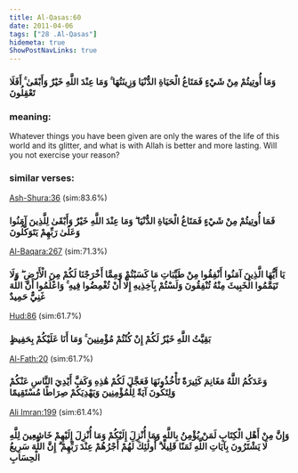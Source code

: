 ```yaml
---
title: Al-Qasas:60
date: 2011-04-06
tags: ["28 .Al-Qasas"]
hidemeta: true 
ShowPostNavLinks: true 
---
```

### وَمَا أُوتِيتُمْ مِنْ شَيْءٍ فَمَتَاعُ الْحَيَاةِ الدُّنْيَا وَزِينَتُهَا ۚ وَمَا عِنْدَ اللَّهِ خَيْرٌ وَأَبْقَىٰ ۚ أَفَلَا تَعْقِلُونَ
### meaning: 
Whatever things you have been given are only the wares of the life of this world and its glitter, and what is with Allah is better and more lasting. Will you not exercise your reason?
### similar verses: 

[Ash-Shura:36](/42/36) (sim:83.6%)

### فَمَا أُوتِيتُمْ مِنْ شَيْءٍ فَمَتَاعُ الْحَيَاةِ الدُّنْيَا ۖ وَمَا عِنْدَ اللَّهِ خَيْرٌ وَأَبْقَىٰ لِلَّذِينَ آمَنُوا وَعَلَىٰ رَبِّهِمْ يَتَوَكَّلُونَ

[Al-Baqara:267](/2/267) (sim:71.3%)

### يَا أَيُّهَا الَّذِينَ آمَنُوا أَنْفِقُوا مِنْ طَيِّبَاتِ مَا كَسَبْتُمْ وَمِمَّا أَخْرَجْنَا لَكُمْ مِنَ الْأَرْضِ ۖ وَلَا تَيَمَّمُوا الْخَبِيثَ مِنْهُ تُنْفِقُونَ وَلَسْتُمْ بِآخِذِيهِ إِلَّا أَنْ تُغْمِضُوا فِيهِ ۚ وَاعْلَمُوا أَنَّ اللَّهَ غَنِيٌّ حَمِيدٌ

[Hud:86](/11/86) (sim:61.7%)

### بَقِيَّتُ اللَّهِ خَيْرٌ لَكُمْ إِنْ كُنْتُمْ مُؤْمِنِينَ ۚ وَمَا أَنَا عَلَيْكُمْ بِحَفِيظٍ

[Al-Fath:20](/48/20) (sim:61.7%)

### وَعَدَكُمُ اللَّهُ مَغَانِمَ كَثِيرَةً تَأْخُذُونَهَا فَعَجَّلَ لَكُمْ هَٰذِهِ وَكَفَّ أَيْدِيَ النَّاسِ عَنْكُمْ وَلِتَكُونَ آيَةً لِلْمُؤْمِنِينَ وَيَهْدِيَكُمْ صِرَاطًا مُسْتَقِيمًا

[Ali Imran:199](/3/199) (sim:61.4%)

### وَإِنَّ مِنْ أَهْلِ الْكِتَابِ لَمَنْ يُؤْمِنُ بِاللَّهِ وَمَا أُنْزِلَ إِلَيْكُمْ وَمَا أُنْزِلَ إِلَيْهِمْ خَاشِعِينَ لِلَّهِ لَا يَشْتَرُونَ بِآيَاتِ اللَّهِ ثَمَنًا قَلِيلًا ۗ أُولَٰئِكَ لَهُمْ أَجْرُهُمْ عِنْدَ رَبِّهِمْ ۗ إِنَّ اللَّهَ سَرِيعُ الْحِسَابِ
